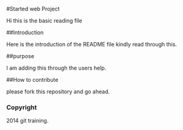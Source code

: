 #Started web Project

Hi this is the basic reading file

##Introduction

Here is the introduction of the README file kindly read through this.

##purpose

I am adding this through the users help.



##How to contribute

please fork this repository and go ahead.

### Copyright

2014 git training.